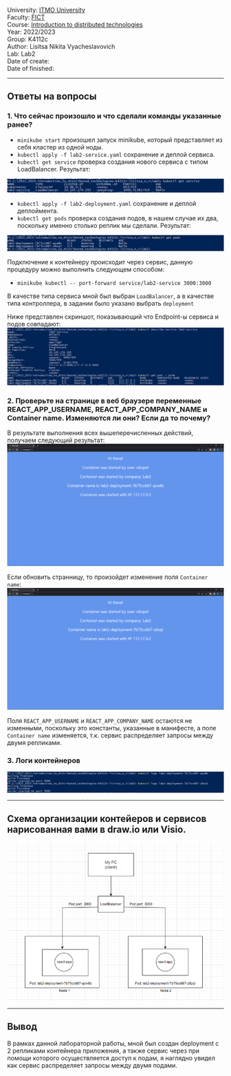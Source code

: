 University: [ITMO University](https://itmo.ru/ru/)    
Faculty: [FICT](https://fict.itmo.ru)    
Course: [Introduction to distributed technologies](https://github.com/itmo-ict-faculty/introduction-to-distributed-technologies)    
Year: 2022/2023    
Group: K4112c   
Author: Lisitsa Nikita Vyacheslavovich   
Lab: Lab2    
Date of create:   
Date of finished: 
___
## Ответы на вопросы
### 1. Что сейчас произошло и что сделали команды указанные ранее?
- `minikube start` произошел запуск minikube, который представляет из себя кластер из одной ноды.
- `kubectl apply -f lab2-service.yaml` сохранение и деплой сервиса.
- `kubectl get service` проверка создания нового сервиса с типом LoadBalancer. Результат:

![services](./result/services.png) 
- `kubectl apply -f lab2-deployment.yaml` сохранение и деплой деплоймента.
- `kubectl get pods` проверка создания подов, в нашем случае их два, поскольку именно столько реплик мы сделали. Результат:

![pods](./result/pods.png)

Подключение к контейнеру происходит через сервис, данную процедуру можно выполнить следующем способом:
- `minikube kubectl -- port-forward service/lab2-service 3000:3000`

В качестве типа сервиса мной был выбран `LoadBalancer`, а в качестве типа контроллера, в задании было указано выбрать `deployment`

Ниже представлен скриншот, показывающий что Endpoint-ы сервиса и подов совпадают:
![endpoints](./result/endpoints.png)


### 2. Проверьте на странице в веб браузере переменные REACT_APP_USERNAME, REACT_APP_COMPANY_NAME и Container name. Изменяются ли они? Если да то почему?

В результате выполнения всех вышеперечисленных действий, получаем следующий результат:
![result_1](./result/result_1.png)

Если обновить странницу, то произойдет изменение поля `Container name`:
![result_2](./result/result_2.png)

Поля `REACT_APP_USERNAME` и `REACT_APP_COMPANY_NAME` остаются не изменными, поскольку это константы, указанные в манифесте, а поле `Container name` изменяется, т.к. сервис распределяет запросы между двумя репликами.

### 3. Логи контейнеров

![logs](./result/logs.png)
___
## Схема организации контейеров и сервисов нарисованная вами в draw.io или Visio.
![shema](./result/shema.png)
___
## Вывод
В рамках данной лабораторной работы, мной был создан deployment с 2 репликами контейнера приложения, а также сервис через при помощи которого осуществляется доступ к подам, я наглядно увидел как сервис распределяет запросы между двумя подами.